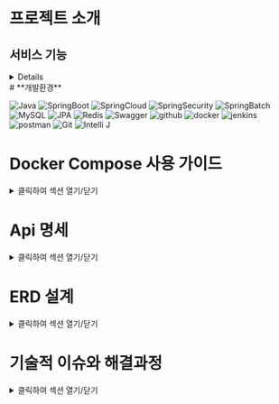 # **프로젝트 소개**

## **서비스 기능**
<details>

마이크로 서비스(MSA)로 3개의 서비스로 분리
-API Gateway
  -해당 API로 들어온 요청을 내부의 마이크로 서비스로 전달
-회복탄력성
  -Java Resilience 4j를 이용한 Circuit Breaker 회복탄력성 구축.

- User-service 
  - 가입
  - 아이디 및 닉네임 중복체크
  - 비밀번호 암호화, 업데이트
  - jwt 토큰를 활용한 로그인, 로그아웃
  - 프로필 관리
- Activity-service 

  - 게시글 관리
    - 게시글 & 파일 추가, 삭제, 수정, 조회
    - 유저 정보, 게시글 제목, 게시글 내용 등
  - 게시글 검색 기능
    - 작성 유정 아이디
    - 게시글 제목, 게시글 내용 등을 통해 검색
  - 댓글 작성 및 상호작용 기능
  - 팔로우 기능
  - 알람 기능

- Newsfeed-service 
  - 팔로우한 사용자들의 활동 확인
  - 뉴스피드 정렬
- Stock-sevice
  - 스프링 배치 작업을 통하여 매일 정해진 시간에 주기적으로 데이터 업데이트
    - 도커와 젠킨스로 작업 관리자로 스케쥴 관리
  - 종목 리스트 및 데이터 관리
  - 주가 차트 확인
  - 이동평균선, 볼린전 밴드, MACD 기술적 지표
 

</details>
# **개발환경**

![Java](https://img.shields.io/badge/Java17-007396.svg?&style=for-the-badge&logo=Java&logoColor=white)
![SpringBoot](https://img.shields.io/badge/Spring_Boot(3.2)-6DB33F.svg?&style=for-the-badge&logo=SpringBoot&logoColor=white)
![SpringCloud](https://img.shields.io/badge/Spring_Cloud(3.2)-6DB33F.svg?&style=for-the-badge&logo=SpringBoot&logoColor=white)
![SpringSecurity](https://img.shields.io/badge/spring_security-6DB33F.svg?&style=for-the-badge&logo=springsecurity&logoColor=white)
![SpringBatch](https://img.shields.io/badge/Spring_Batch-6DB33F.svg?&style=for-the-badge&logo=SpringBoot&logoColor=white)
![MySQL](https://img.shields.io/badge/mysql-4479A1.svg?&style=for-the-badge&logo=mysql&logoColor=white)
![JPA](https://img.shields.io/badge/JPA-FF6C2C.svg?&style=for-the-badge&logo=JPA&logoColor=white)
![Redis](https://img.shields.io/badge/redis-DC382D.svg?&style=for-the-badge&logo=redis&logoColor=white)
![Swagger](https://img.shields.io/badge/Swagger-6DB33F.svg?&style=for-the-badge&logo=Swagger&logoColor=white)
![github](https://img.shields.io/badge/github-2088FF.svg?&style=for-the-badge&logo=githubactions&logoColor=white)
![docker](https://img.shields.io/badge/docker-2496ED.svg?&style=for-the-badge&logo=docker&logoColor=white)
![jenkins](https://img.shields.io/badge/jenkins-D24939.svg?&style=for-the-badge&logo=jenkins&logoColor=white)
![postman](https://img.shields.io/badge/postman-FF6C37.svg?&style=for-the-badge&logo=postman&logoColor=white)
![Git](https://img.shields.io/badge/Git-F05032.svg?&style=for-the-badge&logo=Git&logoColor=white)
![Intelli J](https://img.shields.io/badge/Intellijidea%20IDE-2C2255.svg?&style=for-the-badge&logo=intellijidea%20IDE&logoColor=white)
# **Docker Compose 사용 가이드**
<details>
<summary>클릭하여 섹션 열기/닫기</summary>

## **1. 컴포즈 실행**

### **1.1 기본 실행**

컴포즈 파일이 존재하는 디렉터리에서 실행합니다.

```bash
docker-compose up -d
```

### **1.2 특정 파일 사용**

다른 컴포즈 파일을 사용하려면 파일 경로를 지정합니다.

```bash
docker-compose -f 컴포즈파일_경로 up
```

### **1.3 백그라운드 실행**

컴포즈를 백그라운드에서 실행합니다.

```bash
docker-compose up -d
```

### **1.4 서비스 스케일 조정**

특정 서비스의 컨테이너 개수를 조정합니다.

```bash
docker-compose --scale 서비스_명=서비스수 up
```

## **2. 컴포즈 종료**

### **2.1 모든 컨테이너 종료 및 삭제**

모든 컴포즈 컨테이너를 종료하고 삭제합니다.

```bash
docker-compose down
```

## **3. 컴포즈 정지**

### **3.1 모든 컨테이너 정지**

모든 컴포즈 컨테이너를 정지합니다.

```bash
docker-compose stop
```

## **4. 컴포즈 컨테이너 확인**

컴포즈로 실행 중인 컨테이너의 상태를 확인합니다.

```bash
docker-compose ps
```

## **5. 로그 확인**

### **5.1 특정 서비스의 로그 확인**

특정 서비스의 로그를 확인합니다.

```bash
docker-compose logs 서비스_이름 -f
```

### **5.2 실시간 로그 확인**

실시간으로 로그를 확인합니다.

## **6. 컨테이너 조작**

### **6.1 컨테이너 실행**

서비스에 지정된 컨테이너를 실행합니다.

```bash
docker-compose run 서비스_명
```

### **6.2 컨테이너 시작 / 정지 / 일시정지 / 재개**

서비스에 지정된 컨테이너를 시작, 정지, 일시정지, 재개합니다.

```bash
docker-compose start 서비스_명
docker-compose stop 서비스_명
docker-compose pause 서비스_명
docker-compose unpause 서비스_명
```

## **7. 공개된 포트 표시**

컴포즈로 실행 중인 서비스의 공개된 포트를 표시합니다.

```bash
docker-compose port
```

</details>

# **Api 명세**
<details>
<summary>클릭하여 섹션 열기/닫기</summary>
  
![스크린샷 2024-02-27 213625](https://github.com/tztos104/Project_prochat/assets/128444192/b41319fe-0322-46ca-b11c-89ce57de69a9)
![스크린샷 2024-02-27 213658](https://github.com/tztos104/Project_prochat/assets/128444192/d7ee66ec-0aa2-4682-918a-c09635ad5915)
![스크린샷 2024-02-27 213731](https://github.com/tztos104/Project_prochat/assets/128444192/c5ce9943-c4bf-40d2-9def-d55c8179108d)
![스크린샷 2024-02-27 213739](https://github.com/tztos104/Project_prochat/assets/128444192/797ce050-2eb8-4ec1-b58f-ae93f48768e4)



</details>

# **ERD 설계**
<details>
<summary>클릭하여 섹션 열기/닫기</summary>
  
![스크린샷 2024-02-27 175141](https://github.com/tztos104/Project_prochat/assets/128444192/3ef8265c-ef39-4393-91ce-9b475cee87aa)

</details>

# **기술적 이슈와 해결과정**
<details>
<summary>클릭하여 섹션 열기/닫기</summary>
  
![스크린샷 2024-02-27 175141](https://github.com/tztos104/Project_prochat/assets/128444192/3ef8265c-ef39-4393-91ce-9b475cee87aa)

</details>
